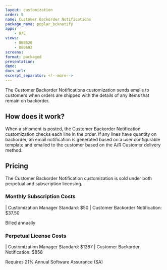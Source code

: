 ```yaml
---
layout: customization
order: 5
name: Customer Backorder Notifications
package_name: poplar_bcknotify
apps:
    - O/E
views:
    - OE0520
    - OE0692
screens:
format: packaged
presentation: 
demo: 
docs_url: 
excerpt_separator: <!--more-->
---
```


The Customer Backorder Notifications customization sends emails
to customers when orders are shipped with the details
of any items that remain on backorder.
<!--more-->

## How does it work?

When a shipment is posted, the Customer Backorder Notification customization
checks each line in the order.  If any lines have quantity on backorder, an
email notification is generated based on a user configurable template and
emailed to the customer based on the A/R Customer delivery method.

## Pricing

The Customer Backorder Notification customization is sold under both perpetual
and subscription licensing.

### Monthly Subscription Costs

| Customization Manager Standard: $50
| Customer Backorder Notification: $37.50

Billed annually

### Perpetual License Costs

| Customization Manager Standard: $1287
| Customer Backorder Notification: $858

Requires 21% Annual Software Assurance (SA)
